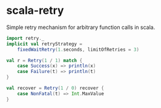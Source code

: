 scala-retry
===========

Simple retry mechanism for arbitrary function calls in scala.

```scala
import retry._
implicit val retryStrategy =
    fixedWaitRetry(1.seconds, limitOfRetries = 3)

val r = Retry(1 / 1) match {
    case Success(x) => println(x)
    case Failure(t) => println(t)
}

val recover = Retry(1 / 0) recover {
    case NonFatal(t) => Int.MaxValue
}
```
